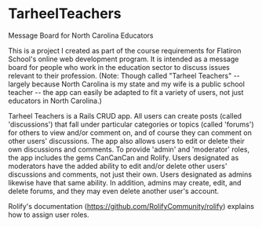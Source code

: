 # TarheelTeachers
Message Board for North Carolina Educators

This is a project I created as part of the course requirements for Flatiron School's online web development program. It is intended as a message board for people who work in the education sector to discuss issues relevant to their profession. (Note: Though called "Tarheel Teachers" -- largely because North Carolina is my state and my wife is a public school teacher -- the app can easily be adapted to fit a variety of users, not just educators in North Carolina.) 

Tarheel Teachers is a Rails CRUD app. All users can create posts (called 'discussions') that fall under particular categories or topics (called 'forums') for others to view and/or comment on, and of course they can comment on other users' discussions. The app also allows users to edit or delete their own discussions and comments. To provide 'admin' and 'moderator' roles, the app includes the gems CanCanCan and Rolify. Users designated as moderators have the added ability to edit and/or delete other users' discussions and comments, not just their own. Users designated as admins likewise have that same ability. In addition, admins may create, edit, and delete forums, and they may even delete another user's account. 

Rolify's documentation (https://github.com/RolifyCommunity/rolify) explains how to assign user roles. 
